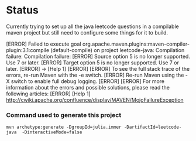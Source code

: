 # Status

Currently trying to set up all the java leetcode questions in a compilable maven project but still need to configure some things for it to build.

[ERROR] Failed to execute goal org.apache.maven.plugins:maven-compiler-plugin:3.1:compile (default-compile) on project leetcode-java: Compilation failure: Compilation failure: 
[ERROR] Source option 5 is no longer supported. Use 7 or later.
[ERROR] Target option 5 is no longer supported. Use 7 or later.
[ERROR] -> [Help 1]
[ERROR] 
[ERROR] To see the full stack trace of the errors, re-run Maven with the -e switch.
[ERROR] Re-run Maven using the -X switch to enable full debug logging.
[ERROR] 
[ERROR] For more information about the errors and possible solutions, please read the following articles:
[ERROR] [Help 1] http://cwiki.apache.org/confluence/display/MAVEN/MojoFailureException
    
### Command used to generate this project
    
    mvn archetype:generate -DgroupId=julia.immer -DartifactId=leetcode-java  -DinteractiveMode=false